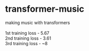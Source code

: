 # transformer-music

making music with transformers
<br/><br/>
1st training loss - 5.67 <br/>
2nd training loss - 3.61 <br/>
3rd training loss - ~8 <br/>
